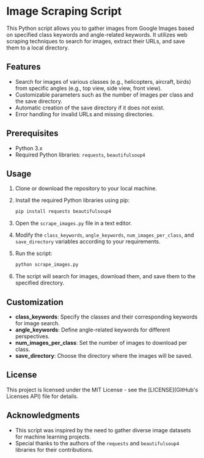 # Image Scraping Script

This Python script allows you to gather images from Google Images based on specified class keywords and angle-related keywords. It utilizes web scraping techniques to search for images, extract their URLs, and save them to a local directory.

## Features

- Search for images of various classes (e.g., helicopters, aircraft, birds) from specific angles (e.g., top view, side view, front view).
- Customizable parameters such as the number of images per class and the save directory.
- Automatic creation of the save directory if it does not exist.
- Error handling for invalid URLs and missing directories.

## Prerequisites

- Python 3.x
- Required Python libraries: `requests`, `beautifulsoup4`

## Usage

1. Clone or download the repository to your local machine.
2. Install the required Python libraries using pip:

    ```bash
    pip install requests beautifulsoup4
    ```

3. Open the `scrape_images.py` file in a text editor.
4. Modify the `class_keywords`, `angle_keywords`, `num_images_per_class`, and `save_directory` variables according to your requirements.
5. Run the script:

    ```bash
    python scrape_images.py
    ```

6. The script will search for images, download them, and save them to the specified directory.

## Customization

- **class_keywords**: Specify the classes and their corresponding keywords for image search.
- **angle_keywords**: Define angle-related keywords for different perspectives.
- **num_images_per_class**: Set the number of images to download per class.
- **save_directory**: Choose the directory where the images will be saved.

## License

This project is licensed under the MIT License - see the [LICENSE](GitHub's Licenses API) file for details.

## Acknowledgments

- This script was inspired by the need to gather diverse image datasets for machine learning projects.
- Special thanks to the authors of the `requests` and `beautifulsoup4` libraries for their contributions.
